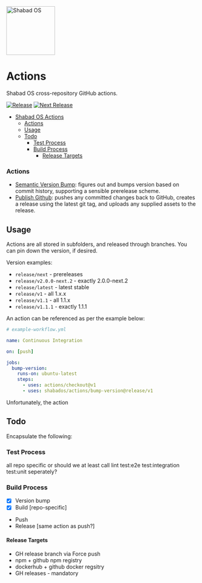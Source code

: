 <img src="https://raw.githubusercontent.com/shabados/presenter/dev/resources/icon.png" width="128" alt="Shabad OS">

# Actions

Shabad OS cross-repository GitHub actions.

[![Release][release-image]][release-url]
[![Next Release][next-image]][next-url]

- [Shabad OS Actions](#shabad-os-actions)
  - [Actions](#actions)
  - [Usage](#usage)
  - [Todo](#todo)
    - [Test Process](#test-process)
    - [Build Process](#build-process)
      - [Release Targets](#release-targets)

### Actions

- [Semantic Version Bump](bump-version/): figures out and bumps version based on commit history, supporting a sensible prerelease scheme.
- [Publish Github](publish-github/): pushes any committed changes back to GitHub, creates a release using the latest git tag, and uploads any supplied assets to the release.

## Usage

Actions are all stored in subfolders, and released through branches. You can pin down the version, if desired.

Version examples:

- `release/next` - prereleases
- `release/v2.0.0-next.2` - exactly 2.0.0-next.2
- `release/latest` - latest stable
- `release/v1` - all 1.x.x
- `release/v1.1` - all 1.1.x
- `release/v1.1.1` - exactly 1.1.1

An action can be referenced as per the example below:

```yaml
# example-workflow.yml

name: Continuous Integration

on: [push]

jobs:
  bump-version:
    runs-on: ubuntu-latest
    steps:
      - uses: actions/checkout@v1
      - uses: shabados/actions/bump-version@release/v1
```

Unfortunately, the action

## Todo

Encapsulate the following:

### Test Process

all repo specific or should we at least call lint test:e2e test:integration test:unit seperately?

### Build Process

- [x] Version bump
- [x] Build [repo-specific]
- Push
- Release [same action as push?]

#### Release Targets

- GH release branch via Force push
- npm + github npm registry
- dockerhub + github docker regsitry
- GH releases - mandatory

[release-image]: https://img.shields.io/github/workflow/status/shabados/actions/Continuous%20Integration/main.svg?label=release
[release-url]: https://github.com/shabados/actions/actions?query=workflow%3A%22Continuous+Integration%22+branch%3Amain
[next-image]: https://img.shields.io/github/workflow/status/shabados/actions/Continuous%20Integration/main.svg?label=next%20release
[next-url]: https://github.com/shabados/actions/actions?query=workflow%3A%22Continuous+Integration%22+branch%3Amain
